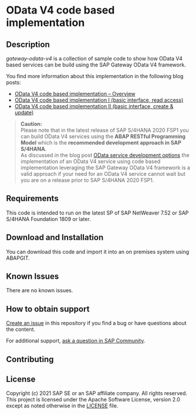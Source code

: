 # OData V4 code based implementation

## Description
*gateway-odata-v4* is a collection of sample code to show how OData V4 based services can be build using the SAP Gateway OData V4 framework.  

You find more information about this implementation in the following blog posts:
- [OData V4 code based implementation – Overview](https://blogs.sap.com/2017/12/12/odata-v4-code-based-implementation-overview/)
- [OData V4 code based implementation I (basic interface, read access)](https://blogs.sap.com/2017/12/12/odata-v4-code-based-implementation-i-basic-interface-read-access/)
- [OData V4 code based implementation II (basic interface, create & update)](https://blogs.sap.com/2017/12/20/odata-v4-code-based-implementation-i-basic-interface-create-update/)

> **Caution:**  
> Please note that in the latest release of SAP S/4HANA 2020 FSP1 you can build OData V4 services using the **ABAP RESTful Programming Model** which is the **recommended development approach in SAP S/4HANA**.  
> As discussed in the blog post [OData service development options](https://blogs.sap.com/2017/12/12/odata-service-development-options/) the implementation of an OData V4 service using code based implementation leveraging the SAP Gateway OData V4 framework is a valid approach if your need for an OData V4 service cannot wait but you are on a release prior to SAP S/4HANA 2020 FSP1.

## Requirements

This code is intended to run on the latest SP of SAP NetWeaver 7.52 or SAP S/4HANA Foundation 1809 or later.

## Download and Installation

You can download this code and import it into an on premises system using ABAPGIT.

## Known Issues

There are no known issues.

## How to obtain support

[Create an issue](https://github.com/SAP-samples/<repository-name>/issues) in this repository if you find a bug or have questions about the content.
 
For additional support, [ask a question in SAP Community](https://answers.sap.com/questions/ask.html).

## Contributing

## License
Copyright (c) 2021 SAP SE or an SAP affiliate company. All rights reserved. This project is licensed under the Apache Software License, version 2.0 except as noted otherwise in the [LICENSE](LICENSES/Apache-2.0.txt) file.
